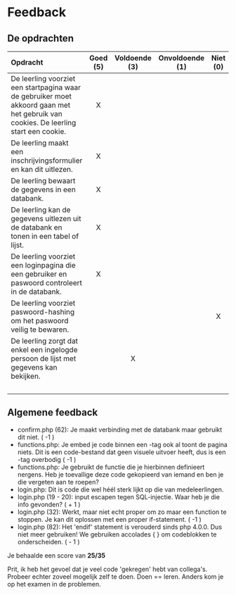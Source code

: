 # Feedback #
## De opdrachten ##
| Opdracht | Goed (5) | Voldoende (3) | Onvoldoende (1) | Niet (0) | Score (35) |
| :------- | :---: | :---------: | :-----------: | :----: |---:|
| De leerling voorziet een startpagina waar de gebruiker moet akkoord gaan met het gebruik van cookies. De leerling start een cookie. | X | | | |5 |
| De leerling maakt een inschrijvingsformulier en kan dit uitlezen.  | X | | | | 5|
| De leerling bewaart de gegevens in een databank.  | X | | | | 5|
| De leerling kan de gegevens uitlezen uit de databank en tonen in een tabel of lijst.  | X | | | | 5|
| De leerling voorziet een loginpagina die een gebruiker en paswoord controleert in de databank. | X | | | | 5|
| De leerling voorziet paswoord-hashing om het paswoord veilig te bewaren.  | | | | X | 0|
| De leerling zorgt dat enkel een ingelogde persoon de lijst met gegevens kan bekijken. | | X | | |3 |
||||||28|


## Algemene feedback ##
* confirm.php (62): Je maakt verbinding met de databank maar gebruikt dit niet. ( -1 )
* functions.php: Je embed je code binnen een <html>-tag ook al toont de pagina niets. Dit is een code-bestand dat geen visuele uitvoer heeft, dus is een <html>-tag overbodig ( -1 )
* functions.php: Je gebruikt de functie die je hierbinnen definieert nergens. Heb je toevallige deze code gekopieerd van iemand en ben je die vergeten aan te roepen?
* login.php: Dit is code die wel héél sterk lijkt op die van medeleerlingen.
* login.php (19 - 20): input escapen tegen SQL-injectie. Waar heb je die info gevonden? ( + 1 )
* login.php (32): Werkt, maar niet echt proper om zo maar een function te stoppen. Je kan dit oplossen met een proper if-statement. ( -1 )
* login.php (82): Het 'endif' statement is verouderd sinds php 4.0.0. Dus niet meer gebruiken! We gebruiken accolades { } om codeblokken te onderscheiden. ( - 1 )

Je behaalde een score van __25/35__

Prit, ik heb het gevoel dat je veel code 'gekregen' hebt van collega's. Probeer echter zoveel mogelijk zelf te doen. Doen == leren. Anders kom je op het examen in de problemen.
